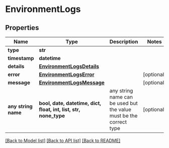 # EnvironmentLogs


## Properties
Name | Type | Description | Notes
------------ | ------------- | ------------- | -------------
**type** | **str** |  | 
**timestamp** | **datetime** |  | 
**details** | [**EnvironmentLogsDetails**](EnvironmentLogsDetails.md) |  | 
**error** | [**EnvironmentLogsError**](EnvironmentLogsError.md) |  | [optional] 
**message** | [**EnvironmentLogsMessage**](EnvironmentLogsMessage.md) |  | [optional] 
**any string name** | **bool, date, datetime, dict, float, int, list, str, none_type** | any string name can be used but the value must be the correct type | [optional]

[[Back to Model list]](../README.md#documentation-for-models) [[Back to API list]](../README.md#documentation-for-api-endpoints) [[Back to README]](../README.md)



